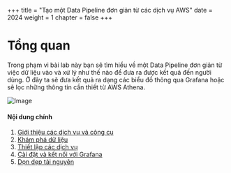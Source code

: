 +++
title = "Tạo một Data Pipeline đơn giản từ các dịch vụ AWS"
date = 2024
weight = 1
chapter = false
+++

# Tổng quan

Trong phạm vi bài lab này bạn sẽ tìm hiểu về một Data Pipeline đơn giản từ việc dữ liệu vào và xử lý như thế nào để đưa ra được kết quả đến người dùng. Ở đây ta sẽ đưa kết quả ra dạng các biểu đồ thông qua Grafana hoặc sẽ lọc những thông tin cần thiết từ AWS Athena.

![Image](../images/0/AWS_Basic_Data_Pipeline.png?width=60pc)

#### Nội dung chính

1. [Giới thiệu các dịch vụ và công cụ](1-introduce-service/)
2. [Khám phá dữ liệu](2-eda-data/)
3. [Thiết lập các dịch vụ](3-preparation-step/)
4. [Cài đặt và kết nối với Grafana](4-set-up-grafana/)
5. [Dọn dẹp tài nguyên](5-clean-up/)